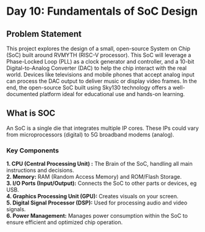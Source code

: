 # Day 10: Fundamentals of SoC Design

## Problem Statement 
This project explores the design of a small, open-source System on Chip (SoC) built around RVMYTH (RISC-V processor). This SoC will leverage a Phase-Locked Loop (PLL) as a clock generator and controller, and a 10-bit Digital-to-Analog Converter (DAC) to help the chip interact with the real world. Devices like televisions and mobile phones that accept analog input can process the DAC output to deliver music or display video frames. In the end, the open-source SoC built using Sky130 technology offers a well-documented platform ideal for educational use and hands-on learning.

## What is SOC
An SoC is a single die that integrates multiple IP cores. These IPs could vary from microprocessors (digital) to 5G broadband modems (analog). 

### Key Components 
**1. CPU (Central Processing Unit) :**  The Brain  of the SoC, handling all main instructions and decisions.  
**2. Memory:** RAM (Random Access Memory) and ROM/Flash Storage.  
**3. I/O Ports (Input/Output):**  Connects the SoC to other parts or devices, eg USB.  
**4. Graphics Processing Unit (GPU):** Creates visuals on your screen.  
**5. Digital Signal Processor (DSP):** Used for processing audio and video signals.  
**6. Power Management:** Manages power consumption within the SoC to ensure efficient and optimized chip operation.  


